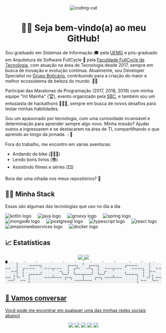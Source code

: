 <div align="center">
  <img src="https://media1.giphy.com/media/v1.Y2lkPTc5MGI3NjExeWk2MGhnNjBkMjF5azNzdWd6cndiYWthdzRoNWZsbGIwdnpnM2lybyZlcD12MV9pbnRlcm5hbF9naWZfYnlfaWQmY3Q9Zw/26xBwdIuRJiAIqHwA/giphy.gif" width="100" alt="coding-cat" />
</div>

<h1 align="center"> 👩‍💻 Seja bem-vindo(a) ao meu GitHub! </h1>

Sou graduado em Sistemas de Informação 🎓 pela [UEMG](http://www.uemg.br/unidades-2019/164-passos) e pós-graduado em Arquitetura de Software FullCycle 🚧 pela [Faculdade FullCycle de Tecnologia](https://fullcycle.com.br/), com atuação na área de Tecnologia desde 2017, sempre em busca de inovação e evolução contínua. Atualmente, sou Developer Specialist no [Grupo Boticário](https://www.grupoboticario.com.br/), contribuindo para a criação do maior e melhor ecossistema de beleza do mundo. 💄✨

Participei das Maratonas de Programação (2017, 2018, 2019) com minha equipe "Int Mainha" (🏆), evento organizado pela [SBC](http://maratona.sbc.org.br/sobre20.html), e também sou um entusiasta de hackathons 🧑🏻‍💻, sempre em busca de novos desafios para testar minhas habilidades.

Sou um apaixonado por tecnologia, com uma curiosidade incansável e determinação para aprender sempre algo novo. Minha missão? Ajudar outros a ingressarem e se destacarem na área de TI, compartilhando o que aprendo ao longo da jornada. 💡🚀

Fora do trabalho, me encontro em várias aventuras:

- Andando de bike (🚵🏻‍♂️)
- Lendo bons livros (📚)
- Assistindo filmes e séries (🎞️)

Bora dar uma olhada nos meus repositórios? 🚀

## 🧑‍💻 Minha Stack

Essas são algumas das tecnologias que uso no dia a dia

<div align="left">
  <img src="https://cdn.jsdelivr.net/gh/devicons/devicon/icons/kotlin/kotlin-original.svg" height="40" alt="kotlin logo"  />
  <img width="12" />
  <img src="https://cdn.jsdelivr.net/gh/devicons/devicon/icons/java/java-original-wordmark.svg" height="40" alt="java logo"  />
  <img width="12" />
  <img src="https://cdn.jsdelivr.net/gh/devicons/devicon/icons/groovy/groovy-original.svg" height="40" alt="groovy logo"  />
  <img width="12" />
  <img src="https://cdn.jsdelivr.net/gh/devicons/devicon/icons/spring/spring-original.svg" height="40" alt="spring logo"  />
  <img width="12" />
  <img src="https://cdn.jsdelivr.net/gh/devicons/devicon/icons/mongodb/mongodb-original.svg" height="40" alt="mongodb logo"  />
  <img width="12" />
  <img src="https://cdn.jsdelivr.net/gh/devicons/devicon/icons/postgresql/postgresql-original.svg" height="40" alt="postgresql logo"  />
  <img width="12" />
  <img src="https://cdn.jsdelivr.net/gh/devicons/devicon/icons/typescript/typescript-original.svg" height="40" alt="typescript logo"  />
  <img width="12" />
  <img src="https://cdn.jsdelivr.net/gh/devicons/devicon/icons/react/react-original-wordmark.svg" height="40" alt="react logo"  />
  <img width="12" />
  <img src="https://cdn.jsdelivr.net/gh/devicons/devicon/icons/amazonwebservices/amazonwebservices-plain-wordmark.svg" height="40" alt="amazonwebservices logo"  />
  <img width="12" />
  <img src="https://cdn.jsdelivr.net/gh/devicons/devicon/icons/docker/docker-original-wordmark.svg" height="40" alt="docker logo"  />
</div>

## 📈 Estatísticas

<div align="center">
  <a href="https://github.com/hygorm10">
  <img height="180em" src="https://github-readme-stats.vercel.app/api?username=hygorm10&show_icons=true&theme=dracula&include_all_commits=true&count_private=true"/>
  <img height="180em" src="https://github-readme-stats.vercel.app/api/top-langs/?username=hygorm10&layout=compact&langs_count=7&theme=dracula"/>
</div>

<picture>
  <source media="(prefers-color-scheme: dark)" srcset="https://raw.githubusercontent.com/hygorm10/hygorm10/output/pacman-contribution-graph-dark.svg">
  <source media="(prefers-color-scheme: light)" srcset="https://raw.githubusercontent.com/hygorm10/hygorm10/output/pacman-contribution-graph.svg">
  <img alt="pacman contribution graph" src="https://raw.githubusercontent.com/hygorm10/hygorm10/output/pacman-contribution-graph.svg">
</picture>

## :speech_balloon: Vamos conversar

Você pode me encontrar em qualquer uma das minhas redes sociais abaixo!

<div align="center">
  <a href="https://www.linkedin.com/in/hygormartins" target="_blank"><img src="https://img.shields.io/badge/-LinkedIn-%230077B5?style=for-the-badge&logo=linkedin&logoColor=white" target="_blank"></a>
  <a href="https://www.instagram.com/hygorm10" target="_blank"><img src="https://img.shields.io/badge/-Instagram-%23E4405F?style=for-the-badge&logo=instagram&logoColor=white" target="_blank"></a>
  <a href="https://www.facebook.com/HygorMartins" target="_blank"><img src="https://img.shields.io/badge/Facebook-1877F2?style=for-the-badge&logo=facebook&logoColor=white" target="_blank"></a>
  <a href = "mailto:hygor.martins74@live.com"><img src="https://img.shields.io/badge/Microsoft_Outlook-0078D4?style=for-the-badge&logo=microsoft-outlook&logoColor=white target="_blank"></a>
  <a href="https://open.spotify.com/user/hygor_martins?si=6c10a991b7bb4209" target="_blank"><img src="https://img.shields.io/badge/Spotify-1ED760?&style=for-the-badge&logo=spotify&logoColor=white" target="_blank"></a>
</div>

#
